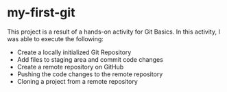 # my-first-git

This project is a result of a hands-on activity for Git Basics. 
In this activity, I was able to execute the following: 

* Create a locally initialized Git Repository
* Add files to staging area and commit code changes
* Create a remote repository on GitHub
* Pushing the code changes to the remote repository
* Cloning a project from a remote repository 